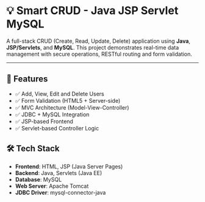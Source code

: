 # 💡 Smart CRUD - Java JSP Servlet MySQL

A full-stack CRUD (Create, Read, Update, Delete) application using **Java**, **JSP/Servlets**, and **MySQL**. This project demonstrates real-time data management with secure operations, RESTful routing and form validation.

---

## 📌 Features

- ✅ Add, View, Edit and Delete Users
- ✅ Form Validation (HTML5 + Server-side)
- ✅ MVC Architecture (Model-View-Controller)
- ✅ JDBC + MySQL Integration
- ✅ JSP-based Frontend
- ✅ Servlet-based Controller Logic

## 🛠️ Tech Stack

-  **Frontend**: HTML, JSP (Java Server Pages)
-  **Backend**: Java, Servlets (Java EE)
-  **Database**: MySQL
-  **Web Server**: Apache Tomcat
-  **JDBC Driver**: mysql-connector-java


